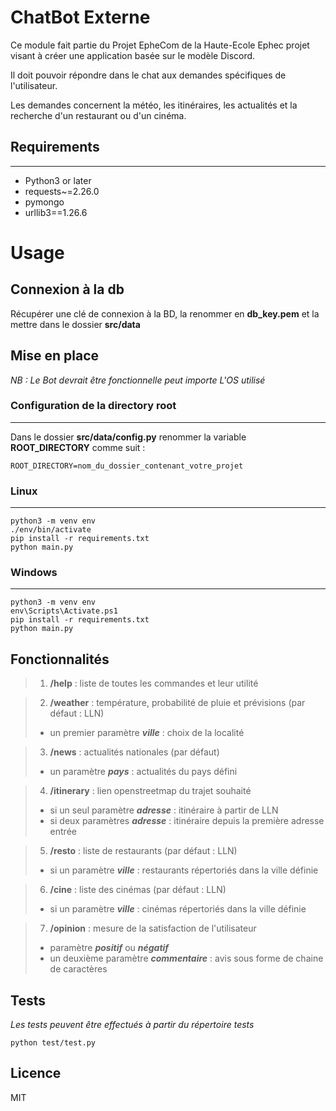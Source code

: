
# ChatBot Externe 
Ce module fait partie du Projet EpheCom de la Haute-Ecole Ephec projet visant à créer une application basée sur le modèle Discord.

Il doit pouvoir répondre dans le chat aux demandes spécifiques de l'utilisateur.

Les demandes concernent la météo, les itinéraires, les actualités et la recherche d'un restaurant ou d'un cinéma.

## Requirements

---
- Python3 or later
- requests~=2.26.0
- pymongo
- urllib3==1.26.6

# Usage

## Connexion à la db

Récupérer une clé de connexion à la BD, la renommer en **db_key.pem**  et la mettre dans le dossier **src/data**

## Mise en place


*NB : Le Bot devrait être fonctionnelle peut importe L'OS utilisé*

### Configuration de la directory root

***
Dans le dossier **src/data/config.py** renommer la variable **ROOT_DIRECTORY** comme suit :
```
ROOT_DIRECTORY=nom_du_dossier_contenant_votre_projet
```
### Linux

---
```
python3 -m venv env
./env/bin/activate
pip install -r requirements.txt
python main.py
```
### Windows

---
```
python3 -m venv env  
env\Scripts\Activate.ps1
pip install -r requirements.txt 
python main.py
```
## Fonctionnalités


>1. **/help** : liste de toutes les commandes et leur utilité

>2. **/weather** : température, probabilité de pluie et prévisions (par défaut : LLN)
   >* un premier paramètre ***ville*** : choix de la localité

>3. **/news** : actualités nationales (par défaut)
   >* un paramètre ***pays*** : actualités du pays défini

>4. **/itinerary** : lien openstreetmap du trajet souhaité
   >* si un seul paramètre ***adresse*** : itinéraire à partir de LLN
   >* si deux paramètres ***adresse*** : itinéraire depuis la première adresse entrée

>5. **/resto** : liste de restaurants (par défaut : LLN)
   >* si un paramètre ***ville*** : restaurants répertoriés dans la ville définie

>6. **/cine** : liste des cinémas (par défaut : LLN)
   >* si un paramètre ***ville*** : cinémas répertoriés dans la ville définie

>7. **/opinion** : mesure de la satisfaction de l'utilisateur
   >* paramètre ***positif*** ou ***négatif*** 
   >* un deuxième paramètre ***commentaire*** : avis sous forme de chaine de caractères

## Tests

*Les tests peuvent être effectués à partir du répertoire tests*
```
python test/test.py
```

## Licence
MIT

